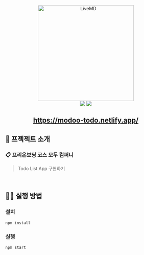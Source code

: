 <p align='middle'>
  <a href='https://modoo-todo.netlify.app/'>
    <img src='https://user-images.githubusercontent.com/40657327/130927501-d190f743-d070-4c97-a617-b66397035fa1.png' width="300px;" alt="LiveMD" />
  </a>
  <br/>
<img src="https://img.shields.io/github/languages/top/NariP/modoo-todo?color=skyblue&logo=typescript&style=flat-square"></img>
<img src="https://img.shields.io/github/repo-size/NariP/modoo-todo?color=green&logo=github&style=flat-square"></img>
<h2 align='middle'><a href='https://modoo-todo.netlify.app/'>https://modoo-todo.netlify.app/</a></h2>
</p>


## 📌 프젝젝트 소개

### 📋 프리온보딩 코스 모두 컴퍼니

> Todo List App 구현하기

<br/>


## 👨‍💻 실행 방법

### 설치

`npm install`

### 실행

`npm start`





